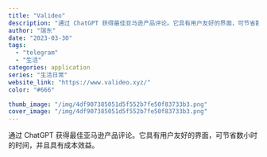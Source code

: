 ```yaml
---
title: "Valideo"
description: "通过 ChatGPT 获得最佳亚马逊产品评论。它具有用户友好的界面，可节省数小时的时间，并且具有成本效益。"
author: "瑞东"
date: "2023-03-30"
tags:
  - "telegram"
  - "生活"
categories: application
series: "生活日常"
website_link: "https://www.valideo.xyz/"
color: "#666"

thumb_image: "/img/4df907385051d5f552b7fe50f83733b3.png"
cover_image: "/img/4df907385051d5f552b7fe50f83733b3.png"
---
```


通过 ChatGPT 获得最佳亚马逊产品评论。它具有用户友好的界面，可节省数小时的时间，并且具有成本效益。